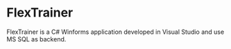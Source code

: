 # FlexTrainer
FlexTrainer is a C# Winforms application developed in Visual Studio and use MS SQL as backend.
